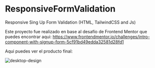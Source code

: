 # ResponsiveFormValidation
Responsive Sing Up Form Validation (HTML, TailwindCSS and Js)

Este proyecto fue realizado en base al desafío de Frontend Mentor que puedes encontrar aqui:
https://www.frontendmentor.io/challenges/intro-component-with-signup-form-5cf91bd49edda32581d28fd1

Aqui puedes ver el producto final:


![desktop-design](https://github.com/VickyAzola/ResponsiveFormValidation/assets/116470398/8b583af0-e175-49e3-921f-32546f2ec0ac)
